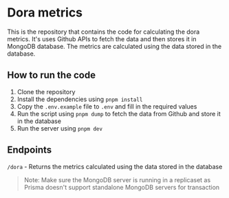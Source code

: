 # Dora metrics

This is the repository that contains the code for calculating the dora metrics. It's uses Github APIs to fetch the data and then stores it in MongoDB database. The metrics are calculated using the data stored in the database.

## How to run the code

1. Clone the repository
2. Install the dependencies using `pnpm install`
3. Copy the `.env.example` file to `.env` and fill in the required values
4. Run the script using `pnpm dump` to fetch the data from Github and store it in the database
5. Run the server using `pnpm dev`

## Endpoints

`/dora` - Returns the metrics calculated using the data stored in the database

> Note: Make sure the MongoDB server is running in a replicaset as Prisma doesn't support standalone MongoDB servers for transaction
